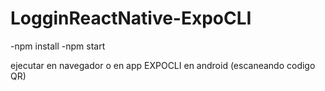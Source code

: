 # LogginReactNative-ExpoCLI


-npm install
-npm start

ejecutar en navegador o en app EXPOCLI en android (escaneando codigo QR)


